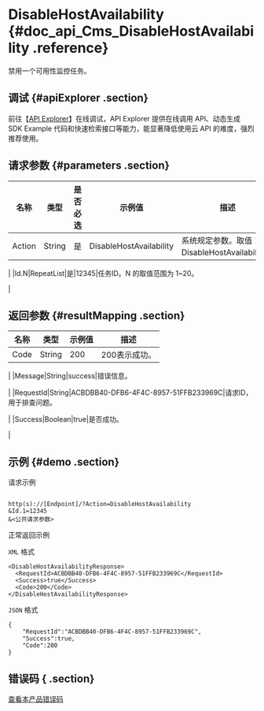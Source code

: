 # DisableHostAvailability {#doc_api_Cms_DisableHostAvailability .reference}

禁用一个可用性监控任务。

## 调试 {#apiExplorer .section}

前往【[API Explorer](https://api.aliyun.com/#product=Cms&api=DisableHostAvailability)】在线调试，API Explorer 提供在线调用 API、动态生成 SDK Example 代码和快速检索接口等能力，能显著降低使用云 API 的难度，强烈推荐使用。

## 请求参数 {#parameters .section}

|名称|类型|是否必选|示例值|描述|
|--|--|----|---|--|
|Action|String|是|DisableHostAvailability|系统规定参数。取值：DisableHostAvailability。

 |
|Id.N|RepeatList|是|12345|任务ID。N 的取值范围为 1~20。

 |

## 返回参数 {#resultMapping .section}

|名称|类型|示例值|描述|
|--|--|---|--|
|Code|String|200|200表示成功。

 |
|Message|String|success|错误信息。

 |
|RequestId|String|ACBDBB40-DFB6-4F4C-8957-51FFB233969C|请求ID，用于排查问题。

 |
|Success|Boolean|true|是否成功。

 |

## 示例 {#demo .section}

请求示例

``` {#request_demo}

http(s)://[Endpoint]/?Action=DisableHostAvailability
&Id.1=12345
&<公共请求参数>

```

正常返回示例

`XML` 格式

``` {#xml_return_success_demo}
<DisableHostAvailabilityResponse>
  <RequestId>ACBDBB40-DFB6-4F4C-8957-51FFB233969C</RequestId>
  <Success>true</Success>
  <Code>200</Code>
</DisableHostAvailabilityResponse>

```

`JSON` 格式

``` {#json_return_success_demo}
{
	"RequestId":"ACBDBB40-DFB6-4F4C-8957-51FFB233969C",
	"Success":true,
	"Code":200
}
```

## 错误码 { .section}

[查看本产品错误码](https://error-center.aliyun.com/status/product/Cms)

